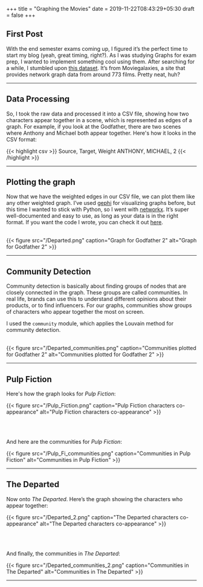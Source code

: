 +++
title = "Graphing the Movies"
date = 2019-11-22T08:43:29+05:30
draft = false
+++
## First Post
With the end semester exams coming up, I figured it’s the perfect time to start my blog (yeah, great timing, right?). As I was studying Graphs for exam prep, I wanted to implement something cool using them. After searching for a while, I stumbled upon [this dataset](https://dataverse.harvard.edu/dataset.xhtml?persistentId=doi:10.7910/DVN/T4HBA3). It’s from Moviegalaxies, a site that provides network graph data from around 773 films. Pretty neat, huh?

---

## Data Processing 
So, I took the raw data and processed it into a CSV file, showing how two characters appear together in a scene, which is represented as edges of a graph. For example, if you look at the Godfather, there are two scenes where Anthony and Michael both appear together. Here's how it looks in the CSV format:

{{< highlight csv >}}
Source, Target, Weight
ANTHONY, MICHAEL, 2
{{< /highlight >}}

---

## Plotting the graph
Now that we have the weighted edges in our CSV file, we can plot them like any other weighted graph. I’ve used [gephi](https://gephi.org/) for visualizing graphs before, but this time I wanted to stick with Python, so I went with [networkx](https://networkx.github.io/). It’s super well-documented and easy to use, as long as your data is in the right format. If you want the code I wrote, you can check it out [here](https://github.com/us241098/Graphs-and-Pop-Culture).

<br>
{{< figure src="/Departed.png" caption="Graph for Godfather 2" alt="Graph for Godfather 2" >}}

---

## Community Detection
Community detection is basically about finding groups of nodes that are closely connected in the graph. These groups are called communities. In real life, brands can use this to understand different opinions about their products, or to find influencers. For our graphs, communities show groups of characters who appear together the most on screen.

I used the `community` module, which applies the Louvain method for community detection.

<br>
{{< figure src="/Departed_communities.png" caption="Communities plotted for Godfather 2" alt="Communities plotted for Godfather 2" >}}

---

## Pulp Fiction
Here's how the graph looks for *Pulp Fiction*:

{{< figure src="/Pulp_Fiction.png" caption="Pulp Fiction characters co-appearance" alt="Pulp Fiction characters co-appearance" >}}

<br><br>

And here are the communities for *Pulp Fiction*:

{{< figure src="/Pulp_Fi_communities.png" caption="Communities in Pulp Fiction" alt="Communities in Pulp Fiction" >}}

---

## The Departed
Now onto *The Departed*. Here’s the graph showing the characters who appear together:

{{< figure src="/Departed_2.png" caption="The Departed characters co-appearance" alt="The Departed characters co-appearance" >}}

<br><br>

And finally, the communities in *The Departed*:

{{< figure src="/Departed_communities_2.png" caption="Communities in The Departed" alt="Communities in The Departed" >}}

---
